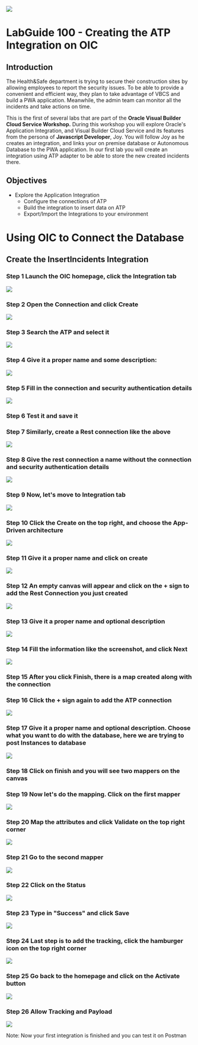 ![](images/100/Picture-Title.png)

# LabGuide 100 - Creating the ATP Integration on OIC

## Introduction

The Health&Safe department is trying to secure their construction sites by allowing employees to report the security issues. To
be able to provide a convenient and efficient way, they plan to take advantage of VBCS and build a PWA application. Meanwhile,
the admin team can monitor all the incidents and take actions on time.

This is the first of several labs that are part of the **Oracle Visual Builder Cloud Service Workshop.** During this workshop you will explore Oracle's  Application Integration, and Visual Builder Cloud Service and its features from the persona of **Javascript Developer**, Joy. You will follow Joy as he creates an integration, and links your on premise database or Autonomous Database to the PWA application. In our first lab you will create an integration using ATP adapter to be able to store the new created incidents there.

## Objectives

- Explore the Application Integration
  - Configure the connections of ATP
  - Build the integration to insert data on ATP
  - Export/Import the Integrations to your environment

# Using OIC to Connect the Database

##  Create the InsertIncidents Integration

### Step 1 Launch the OIC homepage, click the Integration tab
![](images/100/oic1.png)

### Step 2  Open the **Connection** and click **Create**
![](images/100/oic2.png)

### Step 3 Search the ATP and select it
![](images/100/oic3.png)

### Step 4 Give it a proper name and some description:
![](images/100/oic4.png)

### Step 5 Fill in the connection and security authentication details
![](images/100/oic5.png)

### Step 6 Test it and save it

### Step 7 Similarly, create a Rest connection like the above
![](images/100/oic6.png)

### Step 8 Give the rest connection a name without the connection and security authentication details
![](images/100/oic7.png)

### Step 9 Now, let's move to Integration tab
![](images/100/oic8.png)

### Step 10 Click the Create on the top right, and choose the App-Driven architecture
![](images/100/oic9.png)

### Step 11 Give it a proper name and click on create
![](images/100/oic10.png)

### Step 12 An empty canvas will appear and click on the + sign to add the Rest Connection you just created
![](images/100/oic11.png)

### Step 13 Give it a proper name and optional description
![](images/100/oic12.png)

### Step 14 Fill the information like the screenshot, and click Next
![](images/100/oic13.png)

### Step 15 After you click Finish, there is a map created along with the connection


### Step 16 Click the + sign again to add the ATP connection
![](images/100/oic14.png)

### Step 17 Give it a proper name and optional description. Choose what you want to do with the database, here we are trying to post Instances to database
![](images/100/oic16.png)

### Step 18 Click on finish and you will see two mappers on the canvas

### Step 19 Now let's do the mapping. Click on the first mapper
![](images/100/oic17.png)

### Step 20 Map the attributes and click Validate on the top right corner
![](images/100/oic18.png)

### Step 21 Go to the second mapper
![](images/100/oic19.png)

### Step 22 Click on the Status
![](images/100/oic20.png)

### Step 23 Type in "Success" and click Save
![](images/100/oic21.png)

### Step 24 Last step is to add the tracking, click the hamburger icon on the top right corner
![](images/100/oic22.png)

### Step 25 Go back to the homepage and click on the Activate button
![](images/100/oic23.png)

### Step 26 Allow Tracking and Payload
![](images/100/oic24.png)

Note: Now your first integration is finished and you can test it on Postman
